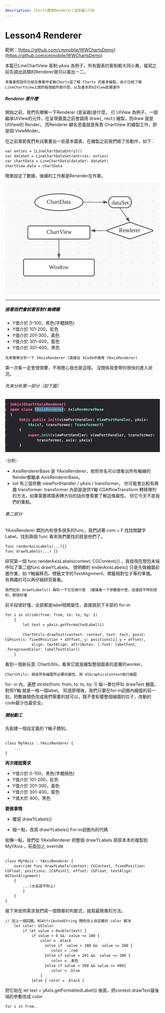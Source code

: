 ```yaml
---
description: Charts裡面Renderer(渲染器)介紹
---
```


# Lesson4 Renderer

範例：[https://github.com/cmmobile/WWChartsDemo](https://github.com/cmmobile/WWChartsDemo)

本篇已LineChartView 客制 yAxis 為例子，所有圖表的客制都大同小異，複寫之前先調出該類的Renderer就可以看出ㄧ二。

`本篇會假設你已經在專案中安裝Charts並了解 Charts 的基本繪製，自少已經了解 LineChartView上面的每個組件是什麼，以及基本的UIView底層運作`

##### Renderer 是什麼

開始之前，我們先暸解一下Renderer (宣染器)是什麼。
已 UIView 為例子，一個繼承UIView的元件，在呈現畫面之前會調用 draw(_ rect:) 繪製，而draw 就是UIView的 Render。
而Renderer 顧名思義就是負責 ChartView 的繪製工作，即是個 ViewModer。

在之前章節我們有試著畫出一些基本圖表，在繪製之前我們做了些動作，如下：
<pre><code>var enties = [LineChartDataEntry]()
var dataSet = LineChartDataSet(entries: enties)
var chartData = LineChartData(dataSet: dataSet)
chartView.data = chartData
</code></pre>

簡單設定了數據，後續的工作都是Renerder在作業。

![簡易結構圖](../.gitbook/assets/20201215-Renderer-structure-diagram.png)

- - -
##### 接著我們會試著客制Y軸標籤

- Y值介於 0-100，黑色(字體顏色)
- Y值介於 101-200，紅色
- Y值介於 201-300，黃色
- Y值介於 301-400，藍色
- Y值介於 301-400，黑色


`先來簡單分析一下 YAxisRenderer (直接在 XCode中搜尋 YAxisRenderer) `

第一次看一定會很頭暈，不用擔心我也是這樣。
沒關係我會帶你很快的進入狀況。

###### 先來分析第一部分（如下圖）
![YAxisRenderer_init](../.gitbook/assets/20201215-yAxisRenderer-class-init.png)

\-分析\-
- AxisRendererBase 是 YAxisRenderer，依照命名可以很看出所有軸線的Render都繼承 AxisRendererBase。
- init 有三個參數 viewPortHandler / yAxis / transformer。
你可能會比較有興趣 transformer: transformer 內部是提供Y軸 CGAffineTransform 轉移陣列的方法，如果需要將圖表轉方向的話你會需要了解這條屬性。
但它今天不是我們的重點。

###### 第二部分

YAxisRenderer 類別內有很多很多的func，我們試著 com + F 找找關鍵字 Label，找到兩個 func 看來我們要找的就是他們了。
<pre><code>func renderAxisLabels(...){}
func drawYLabels(...) {}
</code></pre>

研究第一個 func renderAxisLabels(context: CGContext){} ，我發現在閉包末端呼叫了第二個func drawYLabels。
很明顯的 enderAxisLabels() 只是先做繪圖前置作業，如 Y軸偏移亮、標籤文字的TextAlignment、標籤相對位子等的準備。
有興趣的可以再仔細研究看看。

`我們拉到 drawYLabels() 解析一下它在做什麼 （建議看一下參數是什麼，這邊就不特別提到，都很好懂`

前半段很好懂，全部都是label相關屬性，直接跳到下半部的 for-in
<pre><code>for i in stride(from: from, to: to, by: 1)
    {
        let text = yAxis.getFormattedLabel(i)
            
        ChartUtils.drawText(context: context, text: text, point: CGPoint(x: fixedPosition + xOffset, y: positions[i].y + offset),
            align: textAlign, attributes: [.font: labelFont, .foregroundColor: labelTextColor])
    }
</code></pre>

看到一個新玩意: ChartUtils，看來它就是繪製整個圖表的底層的worker。

`ChartUtils: 接收所有繪圖所必要的屬性，用 UIGraphicsContext執行繪圖`

for- in 內，遍歷 stride(from: from, to: to, by: 1) 每一單位呼叫 drawText 繪圖，對照Y軸 就是一格一個label。 
知道原理後，我們只要在for-in迴圈內繪圖的前一刻，把數據顏色改成我們需要的就可以，既不會影響整個線圖的位子，改動的code最少也最安全。


##### 開始動工

先創建一個自定義的 Y軸子類別。

<pre><code>
class MyYAxis : YAxisRenderer {
    ...
}
</code></pre>

**再次確認需求**
- Y值介於 0-100，黑色(字體顏色)
- Y值介於 101-200，紅色
- Y值介於 201-300，黃色
- Y值介於 301-400，藍色
- Y值大於 400，黑色

**要做事情**
- 覆寫 drawYLabels()
 * 細一點，改寫 drawYLabels() For-in迴圈內的代碼

偷懶一點，我們從 YAxisRenderer 把整個 drawYLabels 原原本本的複製到 MyYAxis ，前面加上 override

<pre><code>
class MyYAxis : YAxisRenderer {
    override func drawYLabels(context: CGContext, fixedPosition: CGFloat, positions: [CGPoint], offset: CGFloat, textAlign: NSTextAlignment)
    {
        ...(太長就不附上)
        }
    }
}
</code></pre>


接下來依照需求我們寫一個簡單的判斷式，就寫最簡單的方法。

<pre><code>// 加上一個回圈。NSAttributedString 顏色改上自定義的 color 解決
    let color: UIColor
        if let value = Double(text) {
            if value > 0 &&  value <= 100 {
                color = .black
                  }else if  value > 100 &&  value <= 200 {
                     color = .red
                  }else if value > 201 &&  value <= 300 {
                     color = .黃色
                  }else if value > 300 && value <= 400{
                     color = .blue
                }
            }else { color = .black }
</code></pre>


把它貼在  let text = yAxis.getFormattedLabel(i) 後面，把context.drawText最後端的參數改成 color
<pre><code>for i in from..<to
        {
            let text = axis.getFormattedLabel(i)
            ...(貼在這)
            context.drawText(text, at: CGPoint(x: fixedPosition + xOffset, y: positions[i].y + offset), align: textAlign, attributes: [.font: labelFont, .foregroundColor: color])
        }
</code></pre>
